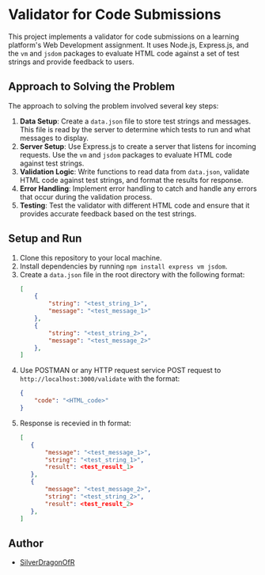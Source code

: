 # Validator for Code Submissions

This project implements a validator for code submissions on a learning platform's Web Development assignment. It uses Node.js, Express.js, and the `vm` and `jsdom` packages to evaluate HTML code against a set of test strings and provide feedback to users.

## Approach to Solving the Problem

The approach to solving the problem involved several key steps:

1. **Data Setup**: Create a `data.json` file to store test strings and messages. This file is read by the server to determine which tests to run and what messages to display.
2. **Server Setup**: Use Express.js to create a server that listens for incoming requests. Use the `vm` and `jsdom` packages to evaluate HTML code against test strings.
3. **Validation Logic**: Write functions to read data from `data.json`, validate HTML code against test strings, and format the results for response.
4. **Error Handling**: Implement error handling to catch and handle any errors that occur during the validation process.
5. **Testing**: Test the validator with different HTML code and ensure that it provides accurate feedback based on the test strings.

## Setup and Run

1. Clone this repository to your local machine.
2. Install dependencies by running `npm install express vm jsdom`.
3. Create a `data.json` file in the root directory with the following format:
   ```json
   [
       {
           "string": "<test_string_1>",
           "message": "<test_message_1>"
       },
       {
           "string": "<test_string_2>",
           "message": "<test_message_2>"
       },
   ]
4. Use POSTMAN or any HTTP request service POST request to `http://localhost:3000/validate` with the format:
    ```json
    {
        "code": "<HTML_code>"
    }
5. Response is recevied in th format:
    ```json
   [
       {
           "message": "<test_message_1>",
           "string": "<test_string_1>",
           "result": <test_result_1>
       },
       {
           "message": "<test_message_2>",
           "string": "<test_string_2>",
           "result": <test_result_2>
       },
   ]

## Author
* [SilverDragonOfR](https://github.com/SilverDragonOfR)